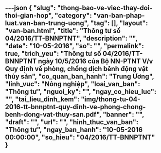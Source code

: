 ---json
{
    "slug": "thong-bao-ve-viec-thay-doi-thoi-gian-hop",
    "category": "van-ban-phap-luat.van-ban-trung-uong",
    "tag": [],
    "layout": "van-ban.html",
    "title": "Thông tư số 04/2016/TT-BNNPTNT",
    "description": "",
    "date": "10-05-2016",
    "so": "",
    "permalink": true,
    "trich_yeu": "Thông tư số 04/2016/TT-BNNPTNT ngày 10/5/2016 của Bộ NN-PTNT V/v Quy định về phòng, chống dịch bênh động vật thủy sản",
    "co_quan_ban_hanh": "Trung Ương",
    "linh_vuc": "Nông nghiệp",
    "loai_van_ban": "Thông tư",
    "nguoi_ky": "",
    "ngay_co_hieu_luc": "",
    "tai_lieu_dinh_kem": "img/thong-tu-04-2016-tt-bnnptnt-quy-dinh-ve-phong-chong-benh-dong-vat-thuy-san.pdf",
    "banner": "",
    "draft": "",
    "url": "",
    "hinh_thuc_van_ban": "Thông tư",
    "ngay_ban_hanh": "10-05-2016 00:00:00",
    "so_hieu": "04/2016/TT-BNNPTNT"
}
---
